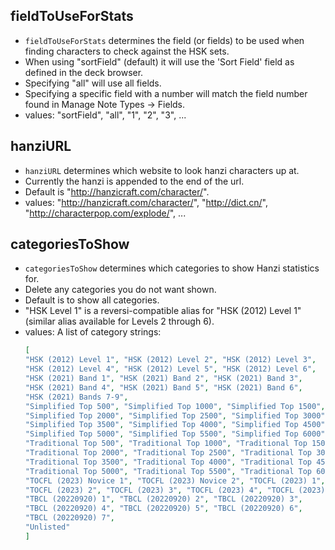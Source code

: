 ## fieldToUseForStats

* ``fieldToUseForStats`` determines the field (or fields) to be used when finding characters to check against the HSK sets. 
* When using "sortField" (default) it will use the 'Sort Field' field as defined in the deck browser.  
* Specifying "all" will use all fields.  
* Specifying a specific field with a number will match the field number found in Manage Note Types -> Fields.  
* values: "sortField", "all", "1", "2", "3", ...

## hanziURL

* ``hanziURL`` determines which website to look hanzi characters up at.  
* Currently the hanzi is appended to the end of the url.  
* Default is "http://hanzicraft.com/character/".  
* values: "http://hanzicraft.com/character/", "http://dict.cn/", "http://characterpop.com/explode/", ...

## categoriesToShow

* ``categoriesToShow`` determines which categories to show Hanzi statistics for.  
* Delete any categories you do not want shown.  
* Default is to show all categories.
* "HSK Level 1" is a reversi-compatible alias for "HSK (2012) Level 1" (similar alias available for Levels 2 through 6).
* values: A list of category strings:
  ```json
  [
  "HSK (2012) Level 1", "HSK (2012) Level 2", "HSK (2012) Level 3",
  "HSK (2012) Level 4", "HSK (2012) Level 5", "HSK (2012) Level 6",
  "HSK (2021) Band 1", "HSK (2021) Band 2", "HSK (2021) Band 3",
  "HSK (2021) Band 4", "HSK (2021) Band 5", "HSK (2021) Band 6",
  "HSK (2021) Bands 7-9",
  "Simplified Top 500", "Simplified Top 1000", "Simplified Top 1500", 
  "Simplified Top 2000", "Simplified Top 2500", "Simplified Top 3000", 
  "Simplified Top 3500", "Simplified Top 4000", "Simplified Top 4500", 
  "Simplified Top 5000", "Simplified Top 5500", "Simplified Top 6000", 
  "Traditional Top 500", "Traditional Top 1000", "Traditional Top 1500", 
  "Traditional Top 2000", "Traditional Top 2500", "Traditional Top 3000", 
  "Traditional Top 3500", "Traditional Top 4000", "Traditional Top 4500", 
  "Traditional Top 5000", "Traditional Top 5500", "Traditional Top 6000",
  "TOCFL (2023) Novice 1", "TOCFL (2023) Novice 2", "TOCFL (2023) 1",
  "TOCFL (2023) 2", "TOCFL (2023) 3", "TOCFL (2023) 4", "TOCFL (2023) 5",
  "TBCL (20220920) 1", "TBCL (20220920) 2", "TBCL (20220920) 3",
  "TBCL (20220920) 4", "TBCL (20220920) 5", "TBCL (20220920) 6",
  "TBCL (20220920) 7",
  "Unlisted"
  ]
  ```
